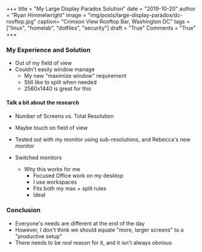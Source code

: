 +++
title  = "My Large Display Paradox Solution"
date   = "2019-10-20"
author = "Ryan Himmelwright"
image  = "img/posts/large-display-paradox/dc-rooftop.jpg"
caption= "Crimson View Rooftop Bar, Washington DC"
tags   = ["linux", "homelab", "dotfiles", "security"]
draft  = "True"
Comments = "True"
+++


<!--more-->

### My Experience and Solution
- Out of my field of view
- Couldn't easily window manage
    - My new "maximize window" requirement
    - Still like to split when needed
    - 2560x1440 is great for this


#### Talk a bit about the research
- Number of Screens vs. Total Resolution
- Maybe touch on field of view

- Tested out with my monitor using sub-resolutions, and Rebecca's new monitor
- Switched monitors
    - Why this works for me
        - Focused Office work on my desktop
        - I use workspaces
        - Fits both my max + split rules
        - Ideal

### Conclusion
- Everyone's needs are different at the end of the day
- However, I don't think we should equate "more, larger screens" to a
    "productive setup"
- There needs to be *real* reason for it, and it isn't always obvious
